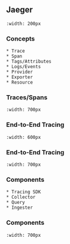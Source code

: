 ## Jaeger

```{image} ../img/jaeger.svg
:width: 200px
```

### Concepts
```{revealjs-fragments}
* Trace
* Span
* Tags/Attributes
* Logs/Events
* Provider
* Exporter
* Resource
```

### Traces/Spans

```{image} ../img/spans-traces.png
:width: 700px
```

### End-to-End Tracing

```{image} ../img/jaeger-slide1.png
:width: 600px
```

### End-to-End Tracing

```{image} ../img/jaeger-slide2.png
:width: 700px
```

### Components
```{revealjs-fragments}
* Tracing SDK
* Collector
* Query
* Ingester
```

### Components

```{image} ../img/jaeger-slide3.png
:width: 700px
```
